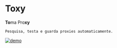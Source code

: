 # Toxy

**To**ma Pro**xy**

	Pesquisa, testa e guarda proxies automaticamente.

[![demo](https://asciinema.org/a/M0QkSNMcDkwr2JRtWDpb86w8R.svg)](https://asciinema.org/a/M0QkSNMcDkwr2JRtWDpb86w8R)
